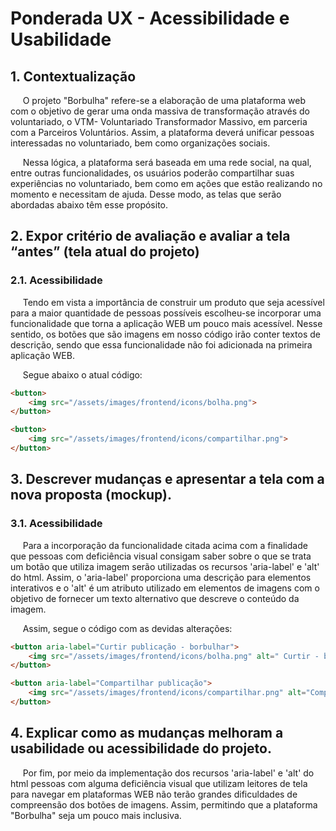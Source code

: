 # Ponderada UX - Acessibilidade e Usabilidade

## 1. Contextualização

&nbsp;&nbsp;&nbsp;&nbsp; O projeto "Borbulha" refere-se a elaboração de uma plataforma web com o objetivo de gerar uma onda massiva de transformação através do voluntariado, o VTM- Voluntariado Transformador Massivo, em parceria com a Parceiros Voluntários. Assim, a plataforma deverá unificar pessoas interessadas no voluntariado, bem como organizações sociais.

&nbsp;&nbsp;&nbsp;&nbsp; Nessa lógica, a plataforma será baseada em uma rede social, na qual, entre outras funcionalidades, os usuários poderão compartilhar suas experiências no voluntariado, bem como em ações que estão realizando no momento e necessitam de ajuda. Desse modo, as telas que serão abordadas abaixo têm esse propósito. 
 

## 2. Expor critério de avaliação e avaliar a tela “antes” (tela atual do projeto)

### 2.1. Acessibilidade

&nbsp;&nbsp;&nbsp;&nbsp; Tendo em vista a importância de construir um produto que seja acessível para a maior quantidade de pessoas possíveis escolheu-se incorporar uma funcionalidade que torna a aplicação WEB um pouco mais acessível. Nesse sentido, os botões que são imagens em nosso código irão conter textos de descrição, sendo que essa funcionalidade não foi adicionada na primeira aplicação WEB.

&nbsp;&nbsp;&nbsp;&nbsp; Segue abaixo o atual código:

``` html
<button>
    <img src="/assets/images/frontend/icons/bolha.png">
</button>  

<button>
    <img src="/assets/images/frontend/icons/compartilhar.png">
</button> 
```

## 3. Descrever mudanças e apresentar a tela com a nova proposta (mockup).

### 3.1. Acessibilidade

&nbsp;&nbsp;&nbsp;&nbsp; Para a incorporação da funcionalidade citada acima com a finalidade que pessoas com deficiência visual consigam saber sobre o que se trata um botão que utiliza imagem serão utilizadas os recursos 'aria-label' e 'alt' do html. Assim, o 'aria-label' proporciona uma descrição para elementos interativos e o 'alt' é um atributo utilizado em elementos de imagens com o objetivo de fornecer um texto alternativo que descreve o conteúdo da imagem.

&nbsp;&nbsp;&nbsp;&nbsp; Assim, segue o código com as devidas alterações:

```html
<button aria-label="Curtir publicação - borbulhar">
    <img src="/assets/images/frontend/icons/bolha.png" alt=" Curtir - bolha">
</button>  

<button aria-label="Compartilhar publicação">
    <img src="/assets/images/frontend/icons/compartilhar.png" alt="Compartilhar">
</button> 
```

## 4. Explicar como as mudanças melhoram a usabilidade ou acessibilidade do projeto.

&nbsp;&nbsp;&nbsp;&nbsp; Por fim, por meio da implementação dos recursos 'aria-label' e 'alt' do html pessoas com alguma deficiência visual que utilizam leitores de tela para navegar em plataformas WEB não terão grandes dificuldades de compreensão dos botões de imagens. Assim, permitindo que a plataforma "Borbulha" seja um pouco mais inclusiva.
